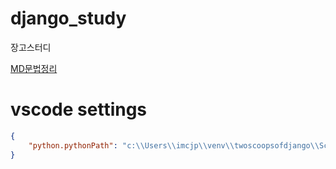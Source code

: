 # django_study
장고스터디

[MD문법정리](https://simhyejin.github.io/2016/06/30/Markdown-syntax/ "MarkDown Syntax")

# vscode settings
```json
{
    "python.pythonPath": "c:\\Users\\imcjp\\venv\\twoscoopsofdjango\\Scripts\\python.exe"
}
```